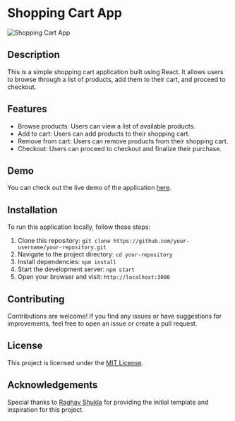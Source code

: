 # Shopping Cart App

![Shopping Cart App](https://your-app-url.com)

## Description

This is a simple shopping cart application built using React. It allows users to browse through a list of products, add them to their cart, and proceed to checkout.

## Features

- Browse products: Users can view a list of available products.
- Add to cart: Users can add products to their shopping cart.
- Remove from cart: Users can remove products from their shopping cart.
- Checkout: Users can proceed to checkout and finalize their purchase.

## Demo

You can check out the live demo of the application [here](https://shoping-card-1ckhv0ru8-raghavshulkas-projects.vercel.app/).

## Installation

To run this application locally, follow these steps:

1. Clone this repository: `git clone https://github.com/your-username/your-repository.git`
2. Navigate to the project directory: `cd your-repository`
3. Install dependencies: `npm install`
4. Start the development server: `npm start`
5. Open your browser and visit: `http://localhost:3000`


## Contributing

Contributions are welcome! If you find any issues or have suggestions for improvements, feel free to open an issue or create a pull request.

## License

This project is licensed under the [MIT License](https://opensource.org/licenses/MIT).

## Acknowledgements

Special thanks to [Raghav Shukla](https://github.com/raghavshukla) for providing the initial template and inspiration for this project.
